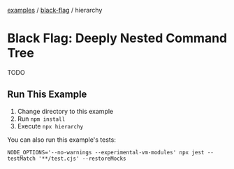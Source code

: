 [examples][1] / [black-flag][2] / hierarchy

# Black Flag: Deeply Nested Command Tree

<!-- TODO -->

TODO

## Run This Example

1. Change directory to this example
2. Run `npm install`
3. Execute `npx hierarchy`

You can also run this example's tests:

```shell
NODE_OPTIONS='--no-warnings --experimental-vm-modules' npx jest --testMatch '**/test.cjs' --restoreMocks
```

[1]: ../../README.md
[2]: ../README.md
